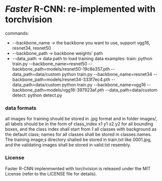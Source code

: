 
# *Faster* R-CNN: re-implemented with torchvision

commands:
 - --backbone_name -> the backbone you want to use, support vgg16, resnet34, resnet50
 - --backbone_path -> backbone weights' path 
 - --data_path -> data path to load training data
examples:  train: python train.py --backbone_name=resnet50 --backbone_path=models/resnet50-19c8e357.pth --data_path=data/custom
	   	  python train.py --backbone_name=resnet34 --backbone_path=models/resnet34-333f7ec4.pth --data_path=data/custom
		  python train.py --backbone_name=vgg16 --backbone_path=models/vgg16-397923af.pth --data_path=data/custom
	   detect: python detect.py
### data formats

all images for training should be stored in .jpg format and in folder images/, all labels should be in the form of class_index x1 y1 x2 y2 for all bounding boxes, and the class index shall start from 1
all classes with background as the default class; names for all classes shall be stored in classes.names. The training image;s directory shalled be stored in train.txt like 0001.jpg, and the validating images
shall be stored in valid.txt resembly.
	    

### License

Faster R-CNN implenmwnted with torchvision is released under the MIT License (refer to the LICENSE file for details).




